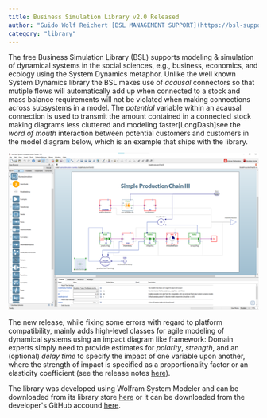 ```yaml
---
title: Business Simulation Library v2.0 Released
author: "Guido Wolf Reichert [BSL MANAGEMENT SUPPORT](https://bsl-support.de/) & Ankit Naik[Wolfram](https://www.wolfram.com/system-modeler/graphical-system-modeling/)"
category: "library"
---
```

The free Business Simulation Library (BSL) supports modeling & simulation of dynamical systems in the social sciences, e.g., business, economics, and ecology using the System Dynamics metaphor. Unlike the well known System Dynamics library the BSL makes use of *acausal* connectors so that mutiple flows will automatically add up when connected to a stock and mass balance requirements will not be violated when making connections across subsystems in a model. The *potential* variable within an acausal connection is used to transmit the amount contained in a connected stock making diagrams less cluttered and modeling faster\[LongDash]see the *word of mouth* interaction between potential customers and customers in the model diagram below, which is an example that ships with the library.

![Alt text](BSL-production-chain.png 'production chain')

The new release, while fixing some errors with regard to platform compatibility, mainly adds high-level classes for agile modeling of dynamical systems using an impact diagram like framework: Domain experts simply need to provide estimates for *polarity*, *strength*, and an (optional) *delay time* to specify the impact of one variable upon another, where the strength of impact is specified as a proportionality factor or an  elasticity coefficient (see the release notes [here](https://bsl-support.de/BusinessSimulation/BusinessSimulation.UsersGuide.ReleaseNotes.Version_2_0_0.html)).

The library was developed using Wolfram System Modeler and can be downloaded from its library store [here](https://www.wolfram.com/system-modeler/libraries/business-simulation/) or it can be downloaded from the developer's GitHub accound [here](https://github.com/bslMS/BusinessSimulation).
